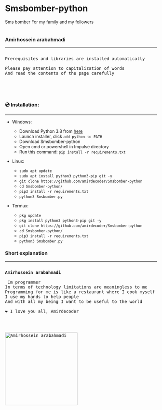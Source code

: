 # Smsbomber-python
Sms bomber For my family and my followers
<br>
<br>


### Amirhossein arabahmadi
 ___
  
<pre>
<p>Prerequisites and libraries are installed automatically

Please pay attention to capitalization of words
And read the contents of the page carefully
 </p>
 </pre>
 
 ### :cd: Installation:
 ___
* Windows:
  * Download Python 3.8 from [here](https://www.python.org/downloads/release/python-38)
  * Launch installer, click `add python to PATH`
  * Download Smsbomber-python
  * Open cmd or powershell in Impulse directory
  * Run this command: `pip install -r requirements.txt`

* Linux:
  * `sudo apt update`
  * `sudo apt install python3 python3-pip git -y`
  * `git clone https://github.com/amirdecoder/Smsbomber-python`
  * `cd Smsbomber-python/`
  * `pip3 install -r requirements.txt`
  * `python3 Smsbomber.py`

* Termux:
  * `pkg update`
  * `pkg install python3 python3-pip git -y`
  * `git clone https://github.com/amirdecoder/Smsbomber-python`
  * `cd Smsbomber-python/`
  * `pip3 install -r requirements.txt`
  * `python3 Smsbomber.py`

### Short explanation
___

<pre>
<p><strong>Amirhossein arabahmadi</strong>
 
 Im programmer
In terms of technology limitations are meaningless to me
Programming for me is like a restaurant where I cook myself and I enjoy the taste of food
I use my hands to help people
And with all my being I want to be useful to the world

❤️ I love you all, Amirdecoder
  </p>
<a href="https://github.com/amirdecoder">
<img align="center" width="240" src="https://s27.picofile.com/file/8457301368/IMG_20221214_031628_357.jpg" alt="Amirhossein arabahmadi" />
</a>
 </pre>


